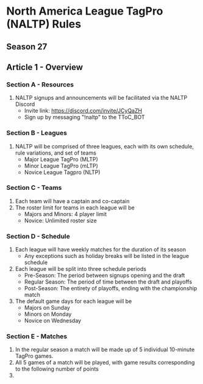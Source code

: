 # North America League TagPro (NALTP) Rules

## Season 27

## Article 1 - Overview

### Section A - Resources

1. NALTP signups and announcements will be facilitated via the NALTP Discord
    * Invite link: https://discord.com/invite/JCyQaZH
    * Sign up by messaging "!naltp" to the TToC_BOT

### Section B - Leagues

1. NALTP will be comprised of three leagues, each with its own schedule, rule variations, and set of teams
    * Major League TagPro (MLTP)
    * Minor League TagPro (mLTP)
    * Novice League Tagpro (NLTP)

### Section C - Teams

1. Each team will have a captain and co-captain
2. The roster limit for teams in each league will be
    * Majors and Minors: 4 player limit
    * Novice: Unlimited roster size

### Section D - Schedule

1. Each league will have weekly matches for the duration of its season
    * Any exceptions such as holiday breaks will be listed in the league schedule
2. Each league will be split into three schedule periods
    * Pre-Season: The period between signups opening and the draft
    * Regular Season: The period of time between the draft and playoffs
    * Post-Season: The entirety of playoffs, ending with the championship match
3. The default game days for each league will be
    * Majors on Sunday
    * Minors on Monday
    * Novice on Wednesday

### Section E - Matches

1. In the regular season a match will be made up of 5 individual 10-minute TagPro games.
2. All 5 games of a match will be played, with game results corresponding to the following number of points
3. 
